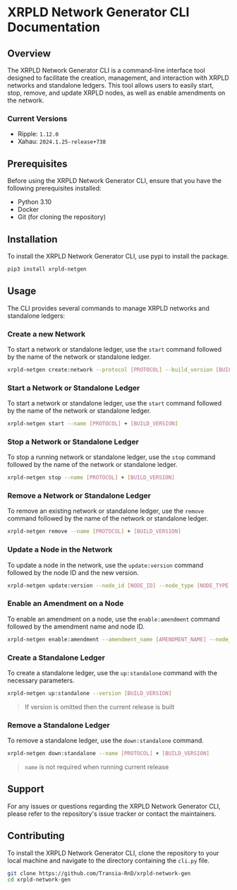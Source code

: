 # XRPLD Network Generator CLI Documentation

## Overview

The XRPLD Network Generator CLI is a command-line interface tool designed to facilitate the creation, management, and interaction with XRPLD networks and standalone ledgers. This tool allows users to easily start, stop, remove, and update XRPLD nodes, as well as enable amendments on the network.

### Current Versions

- Ripple: `1.12.0`
- Xahau: `2024.1.25-release+738`

## Prerequisites

Before using the XRPLD Network Generator CLI, ensure that you have the following prerequisites installed:

- Python 3.10
- Docker
- Git (for cloning the repository)

## Installation

To install the XRPLD Network Generator CLI, use pypi to install the package.

```bash
pip3 install xrpld-netgen
```

## Usage

The CLI provides several commands to manage XRPLD networks and standalone ledgers:

### Create a new Network

To start a network or standalone ledger, use the `start` command followed by the name of the network or standalone ledger.

```bash
xrpld-netgen create:network --protocol [PROTOCOL] --build_version [BUILD_VERSION] --validators [NUM_VALIDATORS]
```

### Start a Network or Standalone Ledger

To start a network or standalone ledger, use the `start` command followed by the name of the network or standalone ledger.

```bash
xrpld-netgen start --name [PROTOCOL] + [BUILD_VERSION]
```

### Stop a Network or Standalone Ledger

To stop a running network or standalone ledger, use the `stop` command followed by the name of the network or standalone ledger.

```bash
xrpld-netgen stop --name [PROTOCOL] + [BUILD_VERSION]
```

### Remove a Network or Standalone Ledger

To remove an existing network or standalone ledger, use the `remove` command followed by the name of the network or standalone ledger.

```bash
xrpld-netgen remove --name [PROTOCOL] + [BUILD_VERSION]
```

### Update a Node in the Network

To update a node in the network, use the `update:version` command followed by the node ID and the new version.

```bash
xrpld-netgen update:version --node_id [NODE_ID] --node_type [NODE_TYPE] --version [NEW_VERSION]
```

### Enable an Amendment on a Node

To enable an amendment on a node, use the `enable:amendment` command followed by the amendment name and node ID.

```bash
xrpld-netgen enable:amendment --amendment_name [AMENDMENT_NAME] --node_id [NODE_ID] --node_type [NODE_TYPE]
```

### Create a Standalone Ledger

To create a standalone ledger, use the `up:standalone` command with the necessary parameters.

```bash
xrpld-netgen up:standalone --version [BUILD_VERSION]
```

> If version is omitted then the current release is built

### Remove a Standalone Ledger

To remove a standalone ledger, use the `down:standalone` command.

```bash
xrpld-netgen down:standalone --name [PROTOCOL] + [BUILD_VERSION]
```

> `name` is not required when running current release

## Support

For any issues or questions regarding the XRPLD Network Generator CLI, please refer to the repository's issue tracker or contact the maintainers.

## Contributing

To install the XRPLD Network Generator CLI, clone the repository to your local machine and navigate to the directory containing the `cli.py` file.

```bash
git clone https://github.com/Transia-RnD/xrpld-network-gen
cd xrpld-network-gen
```
